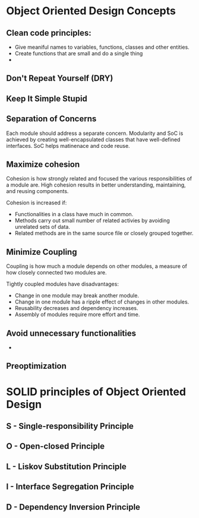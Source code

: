 # Object Oriented Design Concepts

## Clean code principles:
- Give meaniful names to variables, functions, classes and other entities.
- Create functions that are small and do a single thing
-

## Don't Repeat Yourself (DRY)

## Keep It Simple Stupid

## Separation of Concerns
Each module should address a separate concern. Modularity and SoC is achieved by creating well-encapsulated classes that have well-defined interfaces. SoC helps matinenace and code reuse.

## Maximize cohesion
Cohesion is how strongly related and focused the various responsibilities of a module are.  High cohesion results in better understanding, maintaining, and reusing components.

Cohesion is increased if:
- Functionalities in a class have much in common.
- Methods carry out small number of related activies by avoiding unrelated sets of data.
- Related methods are in the same source file or closely grouped together.

## Minimize Coupling
Coupling is how much a module depends on other modules, a measure of how closely connected two modules are.

Tightly coupled modules have disadvantages:
- Change in one module may break another module.
- Change in one module has a ripple effect of changes in other modules.
- Reusability decreases and dependency increases.
- Assembly of modules require more effort and time.

## Avoid unnecessary functionalities
-

## Preoptimization

# SOLID principles of Object Oriented Design

## S - Single-responsibility Principle

## O - Open-closed Principle

## L - Liskov Substitution Principle

## I - Interface Segregation Principle

## D - Dependency Inversion Principle
